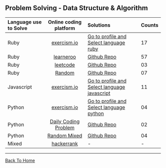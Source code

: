 ## Problem Solving - Data Structure & Algorithm

| Language use to Solve |                   Online coding platform                    | Solutions                                                                                                        | Counts |
| :-------------------- | :---------------------------------------------------------: | :--------------------------------------------------------------------------------------------------------------- | :----- |
| Ruby                  |             [exercism.io](https://exercism.io)              | [Go to profile and Select language ruby](https://exercism.io/profiles/dipto0321)                                 | 17     |
| Ruby                  |     [learneroo](https://www.learneroo.com/users/37690)      | [Github Repo](https://github.com/dipto0321/datastructures-and-algorithm/tree/master/ruby/learneroo)              | 57     |
| Ruby                  |         [leetcode](https://leetcode.com/dipto0321/)         | [Github Repo](https://github.com/dipto0321/datastructures-and-algorithm/tree/master/ruby/Leetcode)               | 03     |
| Ruby                  |                         [Random](#)                         | [Github Repo](https://github.com/dipto0321/datastructures-and-algorithm/tree/master/ruby/Mixed)                  | 07     |
| Javascript            |             [exercism.io](https://exercism.io)              | [Go to profile and Select language javascript](https://exercism.io/profiles/dipto0321)                           | 11     |
| Python                |             [exercism.io](https://exercism.io)              | [Go to profile and Select language python](https://exercism.io/profiles/dipto0321)                               | 04     |
| Python                | [Daily Coding Problem](https://www.dailycodingproblem.com/) | [Github Repo](https://github.com/dipto0321/datastructures-and-algorithm/tree/master/python/Daily_Coding_Problem) | 02     |
| Python                |                      [Random Mixed](#)                      | [Github Repo](https://github.com/dipto0321/datastructures-and-algorithm/tree/master/python)                      | 04     |
| Mixed                 |      [hackerrank](https://www.hackerrank.com/dipto47)       | -                                                                                                                | -      |

___
[Back To Home](../README.md)
